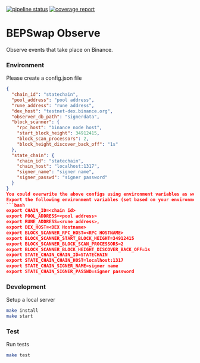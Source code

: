 [![pipeline status](https://gitlab.com/thorchain/bepswap/observe/badges/master/pipeline.svg)](https://gitlab.com/thorchain/bepswap/observe/commits/master)
[![coverage report](https://gitlab.com/thorchain/bepswap/observe/badges/master/coverage.svg)](https://gitlab.com/thorchain/bepswap/observe/commits/master)

BEPSwap Observe
===============

Observe events that take place on Binance.

### Environment
Please create a config.json file
```json
{
  "chain_id": "statechain",
  "pool_address": "pool address",
  "rune_address": "rune address",
  "dex_host": "testnet-dex.binance.org",
  "observer_db_path": "signerdata",
  "block_scanner": {
    "rpc_host": "binance node host",
    "start_block_height": 34912415,
    "block_scan_processors": 2,
    "block_height_discover_back_off": "1s"
  },
  "state_chain": {
    "chain_id": "statechain",
    "chain_host": "localhost:1317",
    "signer_name": "signer name",
    "signer_passwd": "signer password"
  }
}
You could overwrite the above configs using environment variables as well 
Export the following environment variables (set based on your environment and/or the net being used [test/prod]):
```bash
export CHAIN_ID=<chain id>
export POOL_ADDRESS=<pool address>
export RUNE_ADDRESS=<rune address>,
export DEX_HOST=<DEX Hostname>
export BLOCK_SCANNER_RPC_HOST=<RPC HOSTNAME>
export BLOCK_SCANNER_START_BLOCK_HEIGHT=34912415
export BLOCK_SCANNER_BLOCK_SCAN_PROCESSORS=2
export BLOCK_SCANNER_BLOCK_HEIGHT_DISCOVER_BACK_OFF=1s
export STATE_CHAIN_CHAIN_ID=STATECHAIN
export STATE_CHAIN_CHAIN_HOST=localhost:1317
export STATE_CHAIN_SIGNER_NAME=signer name
export STATE_CHAIN_SIGNER_PASSWD=signer password
```


### Development
Setup a local server
```bash
make install
make start
```

### Test
Run tests
```bash
make test
```
